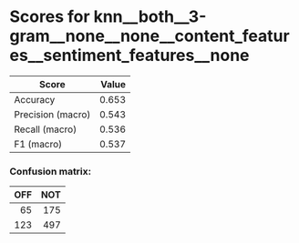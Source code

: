 # Scores for knn__both__3-gram__none__none__content_features__sentiment_features__none
|      Score      |Value|
|-----------------|----:|
|Accuracy         |0.653|
|Precision (macro)|0.543|
|Recall (macro)   |0.536|
|F1 (macro)       |0.537|

### Confusion matrix:
|OFF|NOT|
|--:|--:|
| 65|175|
|123|497|
